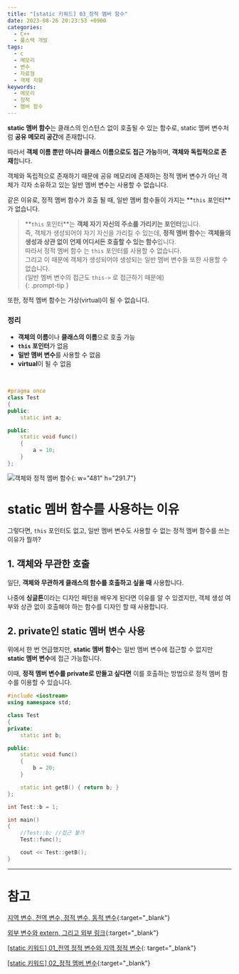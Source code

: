 ```yaml
---
title: "[static 키워드] 03_정적 멤버 함수"
date: 2023-08-26 20:23:53 +0900
categories:
  - C++
  - 풀스택 개발
tags:
  - c
  - 메모리
  - 변수
  - 자료형
  - 객체 지향
keywords:
  - 메모리
  - 정적
  - 멤버 함수
---
```


<span class="keyword">**static 멤버 함수**</span>는 <span class="font_highlight">클래스의 인스턴스 없이 호출될 수 있는 함수</span>로, static 멤버 변수처럼 **공유 메모리 공간**에 존재합니다. 

따라서 **객체 이름 뿐만 아니라 클래스 이름으로도 접근 가능**하며, <span class="important">**객체와 독립적으로 존재**</span>합니다.

객체와 독립적으로 존재하기 때문에 공유 메모리에 존재하는 정적 멤버 변수가 아닌 객체가 각자 소유하고 있는 일반 멤버 변수는 사용할 수 없습니다.

같은 이유로, 정적 멤버 함수가 호출 될 때, 일반 멤버 함수들이 가지는 **`this` <span class="important">포인터</span>**가 없습니다.


> **`this` <span class="important">포인터</span>**는 <span class="important">**객체 자기 자신의 주소를 가리키는 포인터**</span>입니다. <br>
> 즉, 객체가 생성되어야 자기 자신을 가리킬 수 있는데, **정적 멤버 함수**는 **객체들의 생성과 상관 없이 언제 어디서든 호출할 수 있는 함수**입니다. <br>
> 따라서 정적 멤버 함수 는 `this` 포인터를 사용할 수 없습니다. <br>
> 그리고 이 때문에 객체가 생성되어야 생성되는 일반 멤버 변수들 또한 사용할 수 없습니다. <br> (일반 멤버 변수의 접근도 `this->` 로 접근하기 때문에) <br>
{: .prompt-tip }

또한, 정적 멤버 함수는 가상(virtual)이 될 수 없습니다.

### 정리

- **객체의 이름**이나 **클래스의 이름**으로 호출 가능
- **`this` 포인터**가 없음
- **일반 멤버 변수**를 사용할 수 없음
- **virtual**이 될 수 없음

<br>

```cpp
#pragma once
class Test
{
public:
	static int a;

public:
	static void func()
	{
		a = 10;
	}
};
```

![객체와 정적 멤버 함수](https://i.postimg.cc/R0zrrZwq/정적_함수.png){: w="481" h="291.7"}


# static 멤버 함수를 사용하는 이유

그렇다면, `this` 포인터도 없고, 일반 멤버 변수도 사용할 수 없는 정적 멤버 함수를 쓰는 이유가 뭘까?

## 1. 객체와 무관한 호출

일단, **객체와 무관하게 클래스의 함수를 호출하고 싶을 때** 사용합니다.

나중에 **싱글톤**이라는 디자인 패턴을 배우게 된다면 이유를 알 수 있겠지만, 객체 생성 여부와 상관 없이 호출해야 하는 함수를 디자인 할 때 사용합니다.

## 2. private인 static 멤버 변수 사용

위에서 한 번 언급했지만, <span class="keyword">**static 멤버 함수**</span>는 일반 멤버 변수에 접근할 수 없지만 <span class="keyword">**static 멤버 변수**</span>에 접근 가능합니다.

이때, **정적 멤버 변수를 private로 만들고 싶다면** 이를 호출하는 방법으로 정적 멤버 함수를 이용할 수 있습니다.

```cpp
#include <iostream>
using namespace std;

class Test
{
private:
	static int b;

public:
	static void func()
	{
		b = 20;
	}

	static int getB() { return b; }
};

int Test::b = 1;

int main()
{
	//Test::b; //접근 불가
	Test::func();

	cout << Test::getB();
}
```

---

# 참고

[지역 변수, 전역 변수, 정적 변수, 동적 변수](/posts/%EC%A7%80%EC%97%AD-%EC%A0%84%EC%97%AD-%EC%A0%95%EC%A0%81-%EB%8F%99%EC%A0%81-%EB%B3%80%EC%88%98/){:target="_blank"}

[외부 변수와 extern, 그리고 외부 링크](/posts/%EC%99%B8%EB%B6%80-%EB%B3%80%EC%88%98%EC%99%80-extern-%EA%B7%B8%EB%A6%AC%EA%B3%A0-%EC%99%B8%EB%B6%80-%EB%A7%81%ED%81%AC/){:target="_blank"}

[[static 키워드] 01_전역 정적 변수와 지역 정적 변수](/posts/static-01-%EC%A0%84%EC%97%AD-%EC%A0%95%EC%A0%81-%EB%B3%80%EC%88%98%EC%99%80-%EC%A7%80%EC%97%AD-%EC%A0%95%EC%A0%81-%EB%B3%80%EC%88%98/){: target="_blank"}

[[static 키워드] 02_정적 멤버 변수](/posts/static-02-%EC%A0%95%EC%A0%81-%EB%A9%A4%EB%B2%84-%EB%B3%80%EC%88%98/){:target="_blank"}
